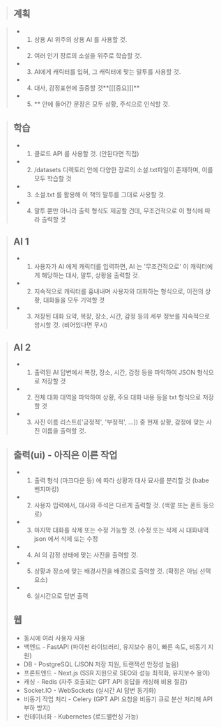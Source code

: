 > ## 계획

> - 1. 상용 AI 위주의 상용 AI 를 사용할 것.
> - 2. 여러 인기 장르의 소설을 위주로 학습할 것.
> - 3. AI에게 캐릭터를 입혀, 그 캐릭터에 맞는 말투를 사용할 것.
> - 4. 대사, 감정표현에 출중할 것**[[[중요]]]**
> - 5. ** 안에 들어간 문장은 모두 상황, 주석으로 인식할 것.

> ## 학습
> - 1. 클로드 API 를 사용할 것. (안된다면 직접)
> - 2. /datasets 디렉토리 안에 다양한 장르의 소설.txt파일이 존재하며, 이를 모두 학습할 것
> - 3. 소설.txt 를 활용해 이 책의 말투를 그대로 사용할 것.
> - 4. 말투 뿐만 아니라 출력 형식도 제공할 건데, 무조건적으로 이 형식에 따라 출력할 것

> ## AI 1
> - 1. 사용자가 AI 에게 캐릭터를 입력하면, AI 는 '무조건적으로' 이 캐릭터에게 해당하는 대사, 말투, 상황을 출력할 것.
> - 2. 지속적으로 캐릭터를 흉내내며 사용자와 대화하는 형식으로, 이전의 상황, 대화들을 모두 기억할 것
> - 3. 저장된 대화 요약, 복장, 장소, 시간, 감정 등의 세부 정보를 지속적으로 암시할 것. (비어있다면 무시)

> ## AI 2
> - 1. 출력된 AI 답변에서 복장, 장소, 시간, 감정 등을 파악하여 JSON 형식으로 저장할 것
> - 2. 전체 대화 대역을 파악하여 상황, 주요 대화 내용 등을 txt 형식으로 저장할 것
> - 3. 사진 이름 리스트(['긍정적', '부정적', ...]) 중 현재 상황, 감정에 맞는 사진 이름을 출력할 것.

> ## 출력(ui) - 아직은 이른 작업
> - 1. 출력 형식 (마크다운 등) 에 따라 상황과 대사 묘사를 분리할 것 (babe 벤치마킹)
> - 2. 사용자 입력에서, 대사와 주석은 다르게 출력할 것. (색깔 또는 폰트 등으로)
> - 3. 마지막 대화를 삭제 또는 수정 가능할 것. (수정 또는 삭제 시 대화내역 json 에서 삭제 또는 수정
> - 4. AI 의 감정 상태에 맞는 사진을 출력할 것.
> - 5. 상황과 장소에 맞는 배경사진을 배경으로 출력할 것. (확정은 아님 선택요소)
> - 6. 실시간으로 답변 출력
> 
> ## 웹
> - 동시에 여러 사용자 사용
> - 백엔드 - FastAPI (파이썬 라이브러리, 유지보수 용이, 빠른 속도, 비동기 지원)
> - DB - PostgreSQL (JSON 저장 지원, 트랜잭션 안정성 높음)
> - 프론트엔드 - Next.js (SSR 지원으로 SEO와 성능 최적화, 유지보수 용이)
> - 캐싱 - Redis (자주 호출되는 GPT API 응답을 캐싱해 비용 절감)
> - Socket.IO - WebSockets (실시간 AI 답변 동기화)
> - 비동기 작업 처리 - Celery (GPT API 요청을 비동기 큐로 분산 처리해 API 부하 방지)
> - 컨테이너화 - Kubernetes  (로드밸런싱 가능)
